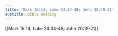 ```yaml
---
title: 'Mark 16:14; Luke 24:34-48; John 20:19-21'
subtitle: Bible Reading
---
```


[[Mark 16:14; Luke 24:34-48; John 20:19-21]]